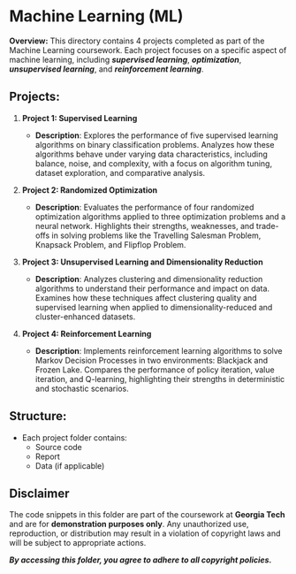 # Machine Learning (ML)

**Overview:**
This directory contains 4 projects completed as part of the Machine Learning coursework. Each project focuses on a specific aspect of machine learning, including ***supervised learning***, ***optimization***, ***unsupervised learning***, and ***reinforcement learning***.

## Projects:

1. **Project 1: Supervised Learning**
   - **Description**: Explores the performance of five supervised learning algorithms on binary classification problems. Analyzes how these algorithms behave under varying data characteristics, including balance, noise, and complexity, with a focus on algorithm tuning, dataset exploration, and comparative analysis.

2. **Project 2: Randomized Optimization**
   - **Description**: Evaluates the performance of four randomized optimization algorithms applied to three optimization problems and a neural network. Highlights their strengths, weaknesses, and trade-offs in solving problems like the Travelling Salesman Problem, Knapsack Problem, and Flipflop Problem.

3. **Project 3: Unsupervised Learning and Dimensionality Reduction**
   - **Description**: Analyzes clustering and dimensionality reduction algorithms to understand their performance and impact on data. Examines how these techniques affect clustering quality and supervised learning when applied to dimensionality-reduced and cluster-enhanced datasets.

4. **Project 4: Reinforcement Learning**
   - **Description**: Implements reinforcement learning algorithms to solve Markov Decision Processes in two environments: Blackjack and Frozen Lake. Compares the performance of policy iteration, value iteration, and Q-learning, highlighting their strengths in deterministic and stochastic scenarios.

## Structure:
- Each project folder contains:
  - Source code
  - Report
  - Data (if applicable)

## Disclaimer
The code snippets in this folder are part of the coursework at **Georgia Tech** and are for **demonstration purposes only**. 
Any unauthorized use, reproduction, or distribution may result in a violation of copyright laws and will be subject to appropriate actions.

_**By accessing this folder, you agree to adhere to all copyright policies.**_
